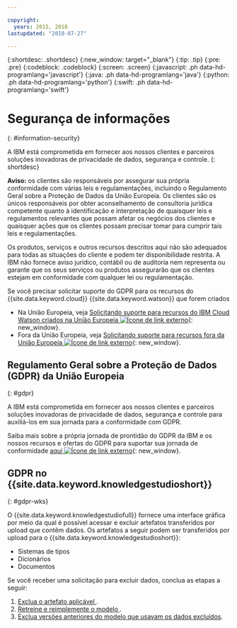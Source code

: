 ```yaml
---

copyright:
  years: 2015, 2018
lastupdated: "2018-07-27"

---
```


{:shortdesc: .shortdesc}
{:new_window: target="_blank"}
{:tip: .tip}
{:pre: .pre}
{:codeblock: .codeblock}
{:screen: .screen}
{:javascript: .ph data-hd-programlang='javascript'}
{:java: .ph data-hd-programlang='java'}
{:python: .ph data-hd-programlang='python'}
{:swift: .ph data-hd-programlang='swift'}

# Segurança de informações
{: #information-security}

A IBM está comprometida em fornecer aos nossos clientes e parceiros soluções inovadoras de privacidade de dados, segurança e controle.
{: shortdesc}

**Aviso:**
os clientes são responsáveis por assegurar sua própria conformidade com várias leis e regulamentações, incluindo o Regulamento Geral sobre a Proteção de Dados da União Europeia. Os clientes são os únicos responsáveis por obter aconselhamento de consultoria jurídica competente quanto à identificação e interpretação de quaisquer leis e regulamentos relevantes que possam afetar os negócios dos clientes e quaisquer ações que os clientes possam precisar tomar para cumprir tais leis e regulamentações.

Os produtos, serviços e outros recursos descritos aqui não são adequados para todas as situações do cliente e podem ter disponibilidade restrita. A IBM não fornece aviso jurídico, contábil ou de auditoria nem representa ou garante que os seus serviços ou produtos assegurarão que os clientes estejam em conformidade com qualquer lei ou regulamentação.

Se você precisar solicitar suporte do GDPR para os recursos do {{site.data.keyword.cloud}} {{site.data.keyword.watson}} que forem criados

- Na União Europeia, veja [Solicitando suporte para recursos do IBM Cloud Watson criados na União Europeia ![Ícone de link externo](../../icons/launch-glyph.svg "Ícone de link externo")](https://console.bluemix.net/docs/services/watson/getting-started-gdpr-sar.html#request-EU){: new_window}.
- Fora da União Europeia, veja [Solicitando suporte para recursos fora da União Europeia ![Ícone de link externo](../../icons/launch-glyph.svg "Ícone de link externo")](https://console.bluemix.net/docs/services/watson/getting-started-gdpr-sar.html#request-non-EU){: new_window}.

## Regulamento Geral sobre a Proteção de Dados (GDPR) da União Europeia
{: #gdpr}

A IBM está comprometida em fornecer aos nossos clientes e parceiros soluções inovadoras de privacidade de dados, segurança e controle para auxiliá-los em sua jornada para a conformidade com GDPR.

Saiba mais sobre a própria jornada de prontidão do GDPR da IBM e os nossos recursos e ofertas do GDPR para suportar sua jornada de conformidade [aqui ![Ícone de link externo](../../icons/launch-glyph.svg "Ícone de link externo")](http://www.ibm.com/gdpr){: new_window}.

## GDPR no {{site.data.keyword.knowledgestudioshort}}
{: #gdpr-wks}

O {{site.data.keyword.knowledgestudiofull}} fornece uma interface gráfica por meio da qual é possível acessar e excluir artefatos transferidos por upload que contêm dados. Os artefatos a seguir podem ser transferidos por upload para o {{site.data.keyword.knowledgestudioshort}}:
- Sistemas de tipos
- Dicionários
- Documentos

Se você receber uma solicitação para excluir dados, conclua as etapas a seguir:
1. [ Exclua o artefato aplicável ](/docs/services/watson-knowledge-studio/artifacts.html).
2. [ Retreine e reimplemente o modelo ](/docs/services/watson-knowledge-studio/train-ml.html).
3. [Exclua versões anteriores do modelo que usavam os dados excluídos](/docs/services/watson-knowledge-studio/improve-ml.html#wks_maversions).
